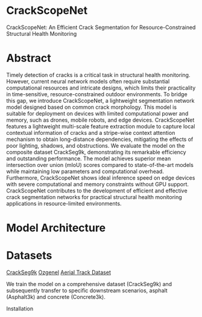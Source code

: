 # CrackScopeNet

CrackScopeNet: An Efficient Crack Segmentation for Resource-Constrained Structural Health Monitoring

</hr>

# Abstract

Timely detection of cracks is a critical task in structural health monitoring. However, current neural network models often require substantial computational resources and intricate designs, which limits their practicality in time-sensitive, resource-constrained outdoor environments. To bridge this gap, we introduce CrackScopeNet, a lightweight segmentation network model designed based on common crack morphology. This model is suitable for deployment on devices with limited computational power and memory, such as drones, mobile robots, and edge devices. CrackScopeNet features a lightweight multi-scale feature extraction module to capture local contextual information of cracks and a stripe-wise context attention mechanism to obtain long-distance dependencies, mitigating the effects of poor lighting, shadows, and obstructions. We evaluate the model on the composite dataset CrackSeg9k, demonstrating its remarkable efficiency and outstanding performance. The model achieves superior mean intersection over union (mIoU) scores compared to state-of-the-art models while maintaining low parameters and computational overhead. Furthermore, CrackScopeNet shows ideal inference speed on edge devices with severe computational and memory constraints without GPU support. CrackScopeNet contributes to the development of efficient and effective crack segmentation networks for practical structural health monitoring applications in resource-limited environments.

# Model Architecture


# Datasets
[CrackSeg9k](https://github.com/Dhananjay42/crackseg9k)
[Ozgenel](https://data.mendeley.com/datasets/jwsn7tfbrp/1)
[Aerial Track Dataset](https://github.com/zhhongsh/UAV-Benchmark-Dataset-for-Highway-Crack-Segmentation)

We train the model on a comprehensive dataset (CrackSeg9k) and subsequently transfer to specific downstream scenarios, asphalt (Asphalt3k) and concrete (Concrete3k).

Installation